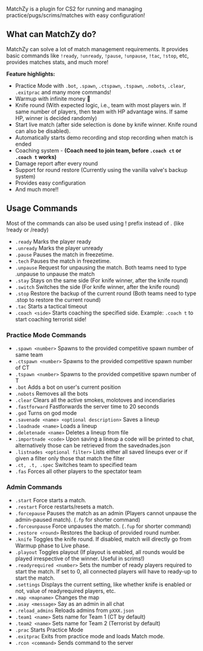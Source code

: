 MatchZy is a plugin for CS2 for running and managing practice/pugs/scrims/matches with easy configuration!

## What can MatchZy do?
MatchZy can solve a lot of match management requirements. It provides basic commands like `!ready`, `!unready`, `!pause`, `!unpause`, `!tac`, `!stop`, etc, provides matches stats, and much more!

**Feature highlights:**
- Practice Mode with `.bot`, `.spawn`, `.ctspawn`, `.tspawn`, `.nobots`, `.clear`, `.exitprac` and many more commands!
- Warmup with infinite money 🤑
- Knife round (With expected logic, i.e., team with most players win. If same number of players, then team with HP advantage wins. If same HP, winner is decided randomly)
- Start live match (after side selection is done by knife winner. Knife round can also be disabled).
- Automatically starts demo recording and stop recording when match is ended
- Coaching system - **(Coach need to join team, before `.coach ct` or `.coach t` works)**
- Damage report after every round
- Support for round restore (Currently using the vanilla valve's backup system)
- Provides easy configuration
- And much more!!


## Usage Commands
Most of the commands can also be used using ! prefix instead of . (like !ready or /ready)

- `.ready` Marks the player ready
- `.unready` Marks the player unready
- `.pause` Pauses the match in freezetime.
- `.tech` Pauses the match in freezetime.
- `.unpause` Request for unpausing the match. Both teams need to type .unpause to unpause the match
- `.stay` Stays on the same side (For knife winner, after the knife round)
- `.switch` Switches the side (For knife winner, after the knife round)
- `.stop` Restore the backup of the current round (Both teams need to type .stop to restore the current round)
- `.tac` Starts a tactical timeout
- `.coach <side>` Starts coaching the specified side. Example: `.coach t` to start coaching terrorist side!

### Practice Mode Commands

- `.spawn <number>` Spawns to the provided competitive spawn number of same team
- `.ctspawn <number>` Spawns to the provided competitive spawn number of CT
- `.tspawn <number>` Spawns to the provided competitive spawn number of T
- `.bot` Adds a bot on user's current position
- `.nobots` Removes all the bots
- `.clear` Clears all the active smokes, molotoves and incendiaries
- `.fastforward` Fastforwards the server time to 20 seconds
- `.god` Turns on god mode
- `.savenade <name> <optional description>` Saves a lineup
- `.loadnade <name>` Loads a lineup
- `.deletenade <name>` Deletes a lineup from file
- `.importnade <code>` Upon saving a lineup a code will be printed to chat, alternatively those can be retrieved from the savednades.json
- `.listnades <optional filter>` Lists either all saved lineups ever or if given a filter only those that match the filter
- `.ct, .t, .spec` Switches team to specified team
- `.fas` Forces all other players to the spectator team

### Admin Commands

- `.start` Force starts a match.
- `.restart` Force restarts/resets a match.
- `.forcepause` Pauses the match as an admin (Players cannot unpause the admin-paused match). (`.fp` for shorter command)
- `.forceunpause` Force unpauses the match. (`.fup` for shorter command)
- `.restore <round>` Restores the backup of provided round number.
- `.knife` Toggles the knife round. If disabled, match will directly go from Warmup phase to Live phase.
- `.playout` Toggles playout (If playout is enabled, all rounds would be played irrespective of the winner. Useful in scrims!)
- `.readyrequired <number>` Sets the number of ready players required to start the match. If set to 0, all connected players will have to ready-up to start the match.
- `.settings` Displays the current setting, like whether knife is enabled or not, value of readyrequired  players, etc.
- `.map <mapname>` Changes the map
- `.asay <message>` Say as an admin in all chat
- `.reload_admins` Reloads admins from `pXXX.json`
- `.team1 <name>` Sets name for Team 1 (CT by default)
- `.team2 <name>` Sets name for Team 2 (Terrorist by default)
- `.prac` Starts Practice Mode
- `.exitprac` Exits from practice mode and loads Match mode.
- `.rcon <command>` Sends command to the server
